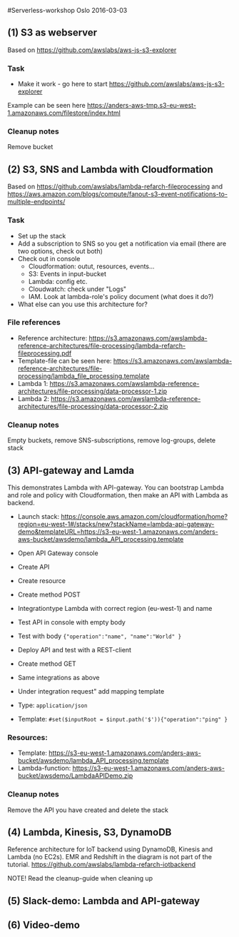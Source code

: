#Serverless-workshop Oslo 2016-03-03

## (1) S3 as webserver

Based on https://github.com/awslabs/aws-js-s3-explorer

### Task

* Make it work - go here to start https://github.com/awslabs/aws-js-s3-explorer

Example can be seen here https://anders-aws-tmp.s3-eu-west-1.amazonaws.com/filestore/index.html

### Cleanup notes
Remove bucket


## (2) S3, SNS and Lambda with Cloudformation
Based on https://github.com/awslabs/lambda-refarch-fileprocessing and https://aws.amazon.com/blogs/compute/fanout-s3-event-notifications-to-multiple-endpoints/

### Task
* Set up the stack
* Add a subscription to SNS so you get a notification via email (there are two options, check out both)
* Check out in console
  * Cloudformation: outut, resources, events...
  * S3: Events in input-bucket
  * Lambda: config etc.
  * Cloudwatch: check under "Logs"
  * IAM. Look at lambda-role's policy document (what does it do?) 
* What else can you use this architecture for?


### File references
* Reference architecture: https://s3.amazonaws.com/awslambda-reference-architectures/file-processing/lambda-refarch-fileprocessing.pdf
* Template-file can be seen here: https://s3.amazonaws.com/awslambda-reference-architectures/file-processing/lambda_file_processing.template
* Lambda 1: https://s3.amazonaws.com/awslambda-reference-architectures/file-processing/data-processor-1.zip
* Lambda 2: https://s3.amazonaws.com/awslambda-reference-architectures/file-processing/data-processor-2.zip

### Cleanup notes 
Empty buckets, remove SNS-subscriptions, remove log-groups, delete stack

## (3) API-gateway and Lamda

This demonstrates Lambda with API-gateway. You can bootstrap Lambda and role and policy with Cloudformation, then make an API with Lambda as backend.
* Launch stack: https://console.aws.amazon.com/cloudformation/home?region=eu-west-1#/stacks/new?stackName=lambda-api-gateway-demo&templateURL=https://s3-eu-west-1.amazonaws.com/anders-aws-bucket/awsdemo/lambda_API_processing.template
* Open API Gateway console 
 * Create API
 * Create resource
 * Create method POST
 * Integrationtype Lambda with correct region (eu-west-1) and name
 * Test API in console with empty body
 * Test with body `{"operation":"name", "name":"World" }`
  
 * Deploy API and test with a REST-client

 * Create method GET
 * Same integrations as above
 * Under integration request" add mapping template
 * Type: `application/json`
 * Template: `#set($inputRoot = $input.path('$')){"operation":"ping" }`


### Resources:
* Template: https://s3-eu-west-1.amazonaws.com/anders-aws-bucket/awsdemo/lambda_API_processing.template
* Lambda-function: https://s3-eu-west-1.amazonaws.com/anders-aws-bucket/awsdemo/LambdaAPIDemo.zip

### Cleanup notes
Remove the API you have created and delete the stack

## (4) Lambda, Kinesis, S3, DynamoDB

Reference architecture for IoT backend using DynamoDB, Kinesis and Lambda (no EC2s). EMR and Redshift in the diagram is not part of the tutorial. https://github.com/awslabs/lambda-refarch-iotbackend

NOTE! Read the cleanup-guide when cleaning up

## (5) Slack-demo: Lambda and API-gateway

## (6) Video-demo

